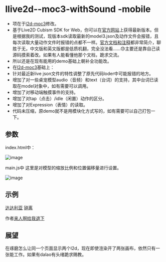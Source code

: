 # llive2d--moc3-withSound -mobile
- 项在于[l2d-moc3](https://github.com/LitStronger/live2d-moc3)修改。
- 基于Live2D Cubism SDK for Web，你可以在[官方网站](https://www.live2d.com/zh-CHS/download/cubism-sdk/)上获得最新版本。但是根据我的测试，现版本sdk读取最新的model3.json及动作文件会报错，且每次读取大量动作文件时报错的点都不一样。[官方文档和注释](https://docs.live2d.com/cubism-sdk-manual/warning-for-cubism4-web-r1-update/)都非常简介，聊胜于无，中文版和英文版都是低质机翻，完全没法看……😓主要还是靠自己读源码摸索着改。如果有人能看懂他那个文档，跪求交流。
-  所以还是在现有能用的demo基础上朝补全功能改。
-  在[l2d-moc3](https://github.com/LitStronger/live2d-moc3)基础上：
-   针对最近新live json文件的特性调整了原先代码loder中可能报错的地方。
-   增加了对一些桌宠模型audio（音频）和text（台词）的支持，其中台词已读取在model对象中，如有需要可以调用。
-   增加了对移动端触摸事件的支持。
-   增加了对tap（点击）/idle（闲置）动作的区分。
-   增加了对Expression（表情）的读取。
- 代码未压缩，原demo就不是用模块化方式写的，如有需要可以自己打包一下。

## 参数

index.html中：

![image](https://user-images.githubusercontent.com/45536831/175789460-752fed84-832b-410c-a48a-05c84290bfb7.png)


main.js中
这里是对模型的缩放比例和位置偏移量进行设置。

![image](https://user-images.githubusercontent.com/45536831/175789500-2224e319-c21f-4350-923d-68b6a182287a.png)

## 示例
[达达利亚](https://gzszd.xyz/assets/l2d/Tartaglia.html)
[钟离](https://gzszd.xyz/assets/l2d/Zhongli.html)

作者[来人啊给我退下](https://space.bilibili.com/13975947)

## 展望
在琢磨怎么让同一个页面显示两个l2d，现在即使渲染开了两张画布，依然只有一张能工作。如果有dalao有头绪跪求赐教。
